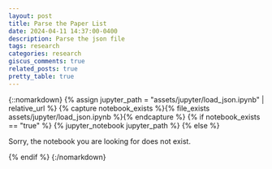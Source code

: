 ```yaml
---
layout: post
title: Parse the Paper List
date: 2024-04-11 14:37:00-0400
description: Parse the json file
tags: research
categories: research
giscus_comments: true
related_posts: true
pretty_table: true
---
```


{::nomarkdown}
{% assign jupyter_path = "assets/jupyter/load_json.ipynb" | relative_url %}
{% capture notebook_exists %}{% file_exists assets/jupyter/load_json.ipynb %}{% endcapture %}
{% if notebook_exists == "true" %}
{% jupyter_notebook jupyter_path %}
{% else %}

<p>Sorry, the notebook you are looking for does not exist.</p>
{% endif %}
{:/nomarkdown}
